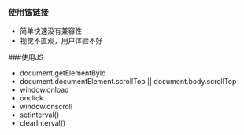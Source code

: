 ### 使用锚链接
- 简单快速没有兼容性 
- 视觉不直观，用户体验不好

###使用JS
- document.getElementById
- document.documentElement.scrollTop || document.body.scrollTop 
- window.onload
- onclick
- window.onscroll
- setInterval()
- clearInterval()